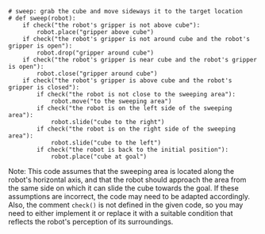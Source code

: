 ```
# sweep: grab the cube and move sideways it to the target location
# def sweep(robot):
    if check("the robot's gripper is not above cube"):
        robot.place("gripper above cube")
    if check("the robot's gripper is not around cube and the robot's gripper is open"):
        robot.drop("gripper around cube")
    if check("the robot's gripper is near cube and the robot's gripper is open"):
        robot.close("gripper around cube")
    if check("the robot's gripper is above cube and the robot's gripper is closed"):
        if check("the robot is not close to the sweeping area"):
            robot.move("to the sweeping area")
        if check("the robot is on the left side of the sweeping area"):
            robot.slide("cube to the right")
        if check("the robot is on the right side of the sweeping area"):
            robot.slide("cube to the left")
        if check("the robot is back to the initial position"):
            robot.place("cube at goal")
``` 

Note: This code assumes that the sweeping area is located along the robot's horizontal axis, and that the robot should approach the area from the same side on which it can slide the cube towards the goal. If these assumptions are incorrect, the code may need to be adapted accordingly. Also, the comment `check()` is not defined in the given code, so you may need to either implement it or replace it with a suitable condition that reflects the robot's perception of its surroundings.